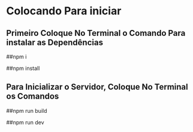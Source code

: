 # Colocando Para iniciar

## Primeiro Coloque No Terminal o Comando Para instalar as Dependências
##npm i 
  
##npm install
 
## Para Inicializar o Servidor, Coloque No Terminal os Comandos

##npm run build 

##npm run dev
